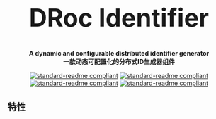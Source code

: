 # **<div align="center"><h1>DRoc Identifier</h1></div>**

**<div align="center">A dynamic and configurable distributed identifier generator<br>一款动态可配置化的分布式ID生成器组件</div>**


[<div align="center">![standard-readme compliant](https://img.shields.io/badge/JDK-1.8+-brightgreen.svg?style=flat-square)](https://github.com/ponderyao/droc-identifier)
[![standard-readme compliant](https://img.shields.io/badge/SpringBoot-2.3.12.RELEASE-brightgreen.svg?style=flat-square)](https://github.com/ponderyao/droc-identifier)
[![standard-readme compliant](https://img.shields.io/badge/Maven-3.8.6-brightgreen.svg?style=flat-square)](https://github.com/ponderyao/droc-identifier)
[![standard-readme compliant](https://img.shields.io/badge/License-Apache2.0-blue.svg?style=flat-square)</div>](https://github.com/ponderyao/droc-identifier)

## 特性
